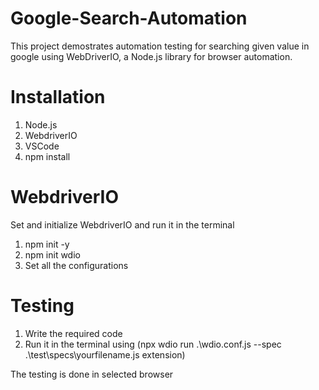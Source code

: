 # Google-Search-Automation
This project demostrates automation testing for searching given value in google using WebDriverIO, a Node.js library for browser automation.

# Installation
1. Node.js
2. WebdriverIO
3. VSCode
4. npm install

# WebdriverIO
Set and initialize WebdriverIO and run it in the terminal
1. npm init -y
2. npm init wdio
3. Set all the configurations

# Testing
1. Write the required code
2. Run it in the terminal using (npx wdio run .\wdio.conf.js --spec .\test\specs\yourfilename.js extension)

The testing is done in selected browser

